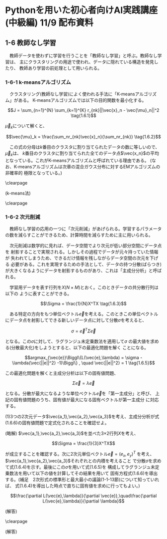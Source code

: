 # Pythonを用いた初心者向けAI実践講座(中級編) 11/9 配布資料

## 1-6 教師なし学習

　教師データを使わずに学習を行うことを「教師なし学習」と呼ぶ。教師なし学習は、
主にクラスタリングの用途で使われ、データに隠れている構造を発見したり、
教師あり学習の前処理として用いられる。

### 1-6-1 k-meansアルゴリズム

　クラスタリング(教師なし学習)によく使われる手法に「K-meansアルゴリズム」がある。
K-meansアルゴリズムでは以下の目的関数を最小化する。

$$J = \sum_{n=1}^{N} \sum_{k=1}^{K} r_{nk}||\vec{x}_n - \vec{\mu}_n||^2 \tag{1.6.1}$$

$\vec{\mu}_k$について解くと、

$$\vec{\mu}_k = \frac{\sum_nr_{nk}\vec{x}_n}{\sum_nr_{nk}} \tag{1.6.2}$$

　この式の分母は$k$番目のクラスタに割り当てられたデータの数に等しいので、$\vec{\mu}_k$は、
$k$番目のクラスタに割り当てられた全てのデータ点$\vec{x_n}$の平均となっている。これがK-meansアルゴリズムと呼ばれている理由である。
(なお、K-meansアルゴリズムは次章の混合ガウス分布に対するEMアルゴリズムの非確率的
極限となっている。)

\clearpage

(k-means法)

\clearpage

### 1-6-2 次元削減

　教師なし学習の応用の一つに「次元削減」があげられる。学習するパラメータ
の数を減らすことができるため、計算時間を減らすために主に用いられる。

　次元削減は数学的に見れば、データ空間でより次元が低い部分空間にデータ点を
射影することで実現される。しかしその過程でデータが元々持っていた情報が
失われてしまうため、できるだけ情報を残しながらデータ空間の次元を下げる
必要がある。これを実現するための手法として、データの持つ分散(ばらつき)
が大きくなるようにデータを射影するものがあり、これは「主成分分析」と呼ばれる。

　学習用データを表す行列を$X(N\times M)$とおく。このときデータの共分散行列は以下の
ように表すことができる。

$$\Sigma = \frac{1}{N}X^TX \tag{1.6.3}$$

　ある特定の方向をもつ単位ベクトル$\vec{e}$を考える。このときこの単位ベクトルにデータ点を射影してできる新しいデータ点に対して分散$\sigma$を考えると、

$$\sigma = \vec{e}^T\Sigma\vec{e} \tag{1.6.4}$$

となる。この$\sigma$に対して、ラグランジュ未定乗数法を適用して$\sigma$
の最大値を求める(分散最大化)をしようとすると、以下の最適化問題を解く
ことになる。

$$argmax_{\vec{e}}\Biggl\{L(\vec{e},\lambda) = \sigma - \lambda(\vec{||e||^2} -1)\Biggl\} , \quad \vec{||e||^2} = 1 \tag{1.6.5}$$

この最適化問題を解くと主成分分析は以下の固有値問題、

$$\Sigma \vec{e} = \lambda \vec{e} \tag{1.6.6}$$

となる。分散が最大になるような単位ベクトル$\vec{e}$を「第一主成分」と呼び、
上記の固有値問題のうち、固有値が最大になる固有ベクトルが第一主成分
に対応する。

(1)3つの2次元データ$\vec{a_1},\vec{a_2},\vec{a_3}$を考え、主成分分析が式(1.6.6)の固有値問題で定式化されることを確認せよ。
 
(略解) $\vec{a_1},\vec{a_2},\vec{a_3}$を並べた3×2行列$X$を考え、

$$\Sigma = \frac{1}{3}X^TX$$

が成立することを確認する。次に2次元単位ベクトル$\vec{e}=(e_x,e_y)^T$
を考え、$\vec{a_1},\vec{a_2},\vec{a_3}$それぞれとの内積を考えること
で分散$\sigma$を求めて式(1.6.4)を示す。最後にこの$\sigma$を用いて式(1.6.5)を
構成してラグランジュ未定乗数法を用いて以下の値を計算してその結果を用いて
固有方程式(1.6.6)を導出する。(補足　2次形式の標準形と最大最小の議論(1-1-13節)について知っていれば、
式(1.6.4)を導出した時点で直ちに固有値を求めに行ってもよい。)

$$\frac{\partial L(\vec{e},\lambda)}{\partial \vec{e}},\quad\frac{\partial L(\vec{e},\lambda)}{\partial \lambda}$$

(解答)

\clearpage

(解答)
